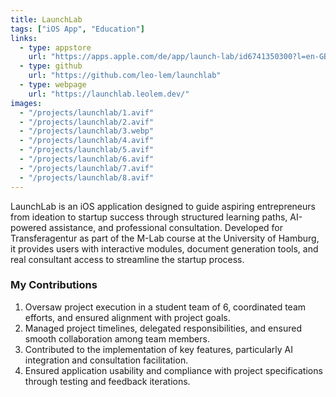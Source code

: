 ```yaml
---
title: LaunchLab
tags: ["iOS App", "Education"]
links:
  - type: appstore
    url: "https://apps.apple.com/de/app/launch-lab/id6741350300?l=en-GB"
  - type: github
    url: "https://github.com/leo-lem/launchlab"
  - type: webpage
    url: "https://launchlab.leolem.dev/"
images:
  - "/projects/launchlab/1.avif"
  - "/projects/launchlab/2.avif"
  - "/projects/launchlab/3.webp"
  - "/projects/launchlab/4.avif"
  - "/projects/launchlab/5.avif"
  - "/projects/launchlab/6.avif"
  - "/projects/launchlab/7.avif"
  - "/projects/launchlab/8.avif"
---
```


LaunchLab is an iOS application designed to guide aspiring entrepreneurs from ideation to startup success through structured learning paths, AI-powered assistance, and professional consultation. Developed for Transferagentur as part of the M-Lab course at the University of Hamburg, it provides users with interactive modules, document generation tools, and real consultant access to streamline the startup process.

### My Contributions

1. Oversaw project execution in a student team of 6, coordinated team efforts, and ensured alignment with project goals.
2. Managed project timelines, delegated responsibilities, and ensured smooth collaboration among team members.
3. Contributed to the implementation of key features, particularly AI integration and consultation facilitation.
4. Ensured application usability and compliance with project specifications through testing and feedback iterations.